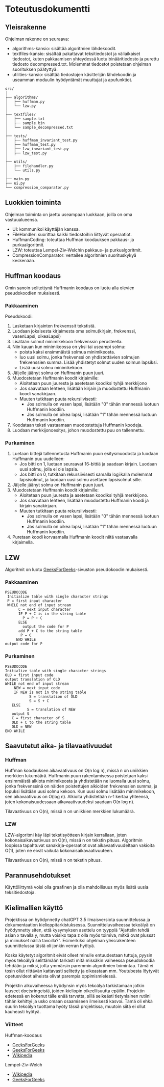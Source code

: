 # Toteutusdokumentti

## Yleisrakenne

Ohjelman rakenne on seuraava:
- algorithms-kansio: sisältää algoritmien lähdekoodit.
- textfiles-kansio: sisältää pakattavat teksitiedostot ja väliaikaiset tiedostot, kuten pakkaamisen yhteydessä luotu binääritiedosto ja purettu tiedosto decompressed.txt. Molemmat tiedostot poistetaan ohjelman suorituksen päätyttyä.
- utilities-kansio: sisältää tiedostojen käsittelijän lähdekoodin ja useamman moduulin hyödyntämät muuttujat ja apufunktiot.
```
src/
│
├── algorithms/
│   ├── huffman.py
│   └── lzw.py
│
├── textfiles/
│   ├── sample.txt
│   ├── sample.bin 
│   └── sample_decompressed.txt
│
├── tests/
│   ├── huffman_invariant_test.py
│   ├── huffman_test.py
│   ├── lzw_invariant_test.py
│   ├── lzw_test.py
│
├── utils/
│   ├── filehandler.py
│   └── utils.py
│
├── main.py
├── ui.py
└── compression_comparator.py
```
## Luokkien toiminta

Ohjelman toiminta on jaettu useampaan luokkaan, joilla on oma vastuualueensa.
- UI: kommunikoi käyttäjän kanssa.
- FileHandler: suorittaa kaikki tiedostoihin liittyvät operaatiot.
- HuffmanCoding: toteuttaa Huffman koodauksen pakkaus- ja purkualgoritmit.
- LZW: toteuttaa Lempel-Ziv-Welchin pakkaus- ja purkualgoritmit.
- CompressionComparator: vertailee algoritmien suorituskykyä keskenään.


## Huffman koodaus

Omin sanoin selitettynä Huffmanin koodaus on luotu alla olevien pseudokoodien mukaisesti.

### Pakkaaminen

Pseudokoodi:

1. Lasketaan kirjainten frekvenssit tekstistä.
2. Luodaan jokaisesta kirjaimesta oma solmu(kirjain, frekvenssi, vasenLapsi, oikeaLapsi)
3. Lisätään solmut minimikekoon frekvenssin perusteella.
4. Niin kauan kun minimikeossa on yksi tai useampi solmu:
    - poista kaksi ensimmäistä solmua minimikeosta.
    - luo uusi solmu, jonka frekvenssi on yhdistettävien solmujen frekvenssien summa. Lisää yhdistetyt solmut uuden solmun lapsiksi.
    - Lisää uusi solmu minimikekoon.
5. Jäljelle jäänyt solmu on Huffmanin puun juuri.
6. Muodostetaan Huffmanin koodit kirjaimille:
    - Aloitetaan puun juuresta ja asetetaan koodiksi tyhjä merkkijono
    - Jos saavutaan lehteen, lisätään kirjain ja muodostettu Huffmanin koodi sanakirjaan.
    - Muuten tutkitaan puuta rekursiivisesti:
        - Jos solmulla on vasen lapsi, lisätään "0" tähän mennessä luotuun Huffmanin koodiin.
        - Jos solmulla on oikea lapsi, lisätään "1" tähän mennessä luotuun Huffmanin koodiin.
7. Koodataan teksti vastaamaan muodostettuja Huffmanin koodeja.
8. Luodaan merkkijonoesitys, johon muodostettu puu on tallennettu.


### Purkaminen

1. Luetaan bittejä tallennetusta Huffmanin puun esitysmuodosta ja luodaan Huffmanin puu uudelleen:
    - Jos bitti on 1, luetaan seuraavat 16-bittiä ja saadaan kirjain. Luodaan uusi solmu, jolla ei ole lapsia.
    - Jos bitti on 0, tutkitaan rekursiivisesti samalla logiikalla molemmat lapsisolmut, ja luodaan uusi solmu asettaen lapsisolmut sille.
2. Jäljelle jäänyt solmu on Huffmanin puun juuri.
3. Muodostetaan Huffmanin koodit kirjaimille:
    - Aloitetaan puun juuresta ja asetetaan koodiksi tyhjä merkkijono.
    - Jos saavutaan lehteen, lisätään muodostettu Huffmanin koodi ja kirjain sanakirjaan.
    - Muuten tutkitaan puuta rekursiivisesti:
        - Jos solmulla on vasen lapsi, lisätään "0" tähän mennessä luotuun Huffmanin koodiin.
        - Jos solmulla on oikea lapsi, lisätään "1" tähän mennessä luotuun Huffmanin koodiin.
4. Puretaan koodi korvaamalla Huffmanin koodit niitä vastaavalla kirjaimella.

## LZW

Algoritmit on luotu [GeeksForGeeks](https://www.geeksforgeeks.org/lzw-lempel-ziv-welch-compression-technique/)-sivuston pseudokoodin mukaisesti.

### Pakkaaminen

    PSEUDOCODE
     Initialize table with single character strings
     P = first input character
     WHILE not end of input stream
          C = next input character
          IF P + C is in the string table
            P = P + C
          ELSE
            output the code for P
          add P + C to the string table
           P = C
         END WHILE
    output code for P


### Purkaminen

    PSEUDOCODE
    Initialize table with single character strings
    OLD = first input code
    output translation of OLD
    WHILE not end of input stream
        NEW = next input code
        IF NEW is not in the string table
               S = translation of OLD
               S = S + C
       ELSE
              S = translation of NEW
       output S
       C = first character of S
       OLD + C to the string table
       OLD = NEW
    END WHILE

## Saavutetut aika- ja tilavaativuudet

### Huffman

Huffman koodauksen aikavaativuus on O(n log n), missä n on uniikkien merkkien lukumäärä. Huffmanin puun rakentamisessa poistetaan kaksi ensimmäistä alkiota minimikeosta ja yhdistetään ne luomalla uusi solmu, jonka frekvenssinä on näiden poistettujen alkioiden frekvenssien summa, ja lopuksi lisätään uusi solmu kekoon. Kun uusi solmu lisätään minimikekoon, sen aikavaativuus on O(log n). Alkioita yhdistetään n-1 kertaa yhteensä, joten kokonaisuudessaan aikavaativuudeksi saadaan O(n log n).

Tilavaativuus on O(n), missä n on uniikkien merkkien lukumäärä.

### LZW

LZW-algoritmi käy läpi tekstisyötteen kirjain kerrallaan, joten kokonaisaikavaativuus on O(n), missä n on tekstin pituus.
Algoritmin loopissa tapahtuvat sanakirja-operaatiot ovat aikavaativuudeltaan vakioita O(1), joten ne eivät vaikuta kokonaisaikavaativuuteen.

Tilavaativuus on O(n), missä n on tekstin pituus.

## Parannusehdotukset

Käyttöliittymä voisi olla graafinen ja olla mahdollisuus myös lisätä uusia teksitiedostoja.

## Kielimallien käyttö

Projektissa on hyödynnetty chatGPT 3.5 ilmaisversiota suunnittelussa ja dokumentaation kielioppitarkistuksessa. Suunnitteluvaiheessa tekoälyä on hyödynnetty siten, että kysymyksen asettelu on tyyppiä "Ajattelin tehdä asian x tavalla y, mutta voisiko tapa z olla myös toimiva, mitkä ovat plussat ja miinukset näillä tavoilla?". Esimerkiksi ohjelman yleisrakenteen suunnittelussa tästä oli jonkin verran hyötyä.

Koska käytetyt algoritmit eivät olleet minulle entuudestaan tuttuja, pyysin myös tekoälyä selittämään tarkasti mitä missäkin vaiheessa pseudokoodia tehdään ja miksi, jotta ymmärsin paremmin algoritmien toimintaa. Tämä ei tosin ollut riittävän kattavasti selitetty ja oikeastaan mm. Youtubesta löytyvät opetusvideot aiheista olivat parempia oppimismielessä.

Projektin alkuvaiheessa hyödynsin myös tekoälyä tarkistamaan jotkin lauseet doctsringeistä, joiden kieliopin oikeellisuutta epäilin. Projektin edetessä en kokenut tälle enää tarvetta, sillä selkeästi tietynlainen rutiini tähän kehittyi ja usko omaan osaamiseen ilmeisesti kasvoi. Tämä oli ehkä suurin tekoälyn tuottama hyöty tässä projektissa, muutoin siitä ei ollut kauheasti hyötyä.

### Viitteet

Huffman-koodaus
- [GeeksForGeeks](https://www.geeksforgeeks.org/huffman-coding-greedy-algo-3/)
- [GeeksForGeeks](https://www.geeksforgeeks.org/time-and-space-complexity-of-huffman-coding-algorithm/)
- [Wikipedia](https://en.wikipedia.org/wiki/Huffman_coding)

Lempel-Ziv-Welch
- [Wikipedia](https://en.wikipedia.org/wiki/Lempel%E2%80%93Ziv%E2%80%93Welch)
- [GeeksForGeeks](https://www.geeksforgeeks.org/lzw-lempel-ziv-welch-compression-technique/)
